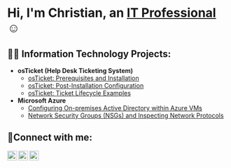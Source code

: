 <h1>Hi, I'm Christian, an <a href="www.linkedin.com/in/christian-macedo-85b5731b0/">IT Professional</a>☺</h1>

<h2>👨‍💻 Information Technology Projects:</h2>

- <b>osTicket (Help Desk Ticketing System)</b>
  - [osTicket: Prerequisites and Installation](https://github.com/ChMacedo/osticket-prereqs)
  - [osTicket: Post-Installation Configuration](https://github.com/ChMacedo/post-install-config)
  - [osTicket: Ticket Lifecycle Examples](https://github.com/ChMacedo/ticket-lifecycle)
- <b>Microsoft Azure</b>
  - [Configuring On-premises Active Directory within Azure VMs](https://github.com/ChMacedo/configure-ad)
  - [Network Security Groups (NSGs) and Inspecting Network Protocols](https://github.com/ChMacedo/azure-network-protocols)

<h2>🤳Connect with me:</h2>

[<img align="left" alt="Josh | Twitter" width="22px" src="https://cdn.jsdelivr.net/npm/simple-icons@v3/icons/twitter.svg" />][twitter]
[<img align="left" alt="Josh | LinkedIn" width="22px" src="https://cdn.jsdelivr.net/npm/simple-icons@v3/icons/linkedin.svg" />][linkedin]
[<img align="left" alt="Josh | Instagram" width="22px" src="https://cdn.jsdelivr.net/npm/simple-icons@v3/icons/instagram.svg" />][instagram]

[twitter]: https://twitter.com/Josh
[instagram]: https://www.instagram.com/Josh
[linkedin]: https://linkedin.com/in/Josh
